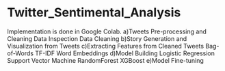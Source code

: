# Twitter_Sentimental_Analysis
Implementation is done in Google Colab. a)Tweets Pre-processing and Cleaning              Data Inspection             Data Cleaning b)Story Generation and Visualization from Tweets c)Extracting Features from Cleaned Tweets            Bag-of-Words            TF-IDF            Word Embeddings d)Model Building            Logistic Regression            Support Vector Machine            RandomForest            XGBoost e)Model Fine-tuning

